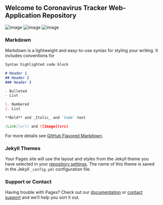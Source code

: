 ## Welcome to Coronavirus Tracker Web-Application Repository
![image](https://user-images.githubusercontent.com/50637795/119052729-a829ef00-b9e2-11eb-93ef-dc1e36e57c4f.png)
![image](https://user-images.githubusercontent.com/50637795/119053071-30a88f80-b9e3-11eb-8733-a708149387df.png)
![image](https://user-images.githubusercontent.com/50637795/119052912-ecb58a80-b9e2-11eb-99cb-e618c8d2ce91.png)

### Markdown

Markdown is a lightweight and easy-to-use syntax for styling your writing. It includes conventions for

```markdown
Syntax highlighted code block

# Header 1
## Header 2
### Header 3

- Bulleted
- List

1. Numbered
2. List

**Bold** and _Italic_ and `Code` text

[Link](url) and ![Image](src)
```

For more details see [GitHub Flavored Markdown](https://guides.github.com/features/mastering-markdown/).

### Jekyll Themes

Your Pages site will use the layout and styles from the Jekyll theme you have selected in your [repository settings](https://github.com/razaaasif/Coronavirus-Tracker-India/settings/pages). The name of this theme is saved in the Jekyll `_config.yml` configuration file.

### Support or Contact

Having trouble with Pages? Check out our [documentation](https://docs.github.com/categories/github-pages-basics/) or [contact support](https://support.github.com/contact) and we’ll help you sort it out.
